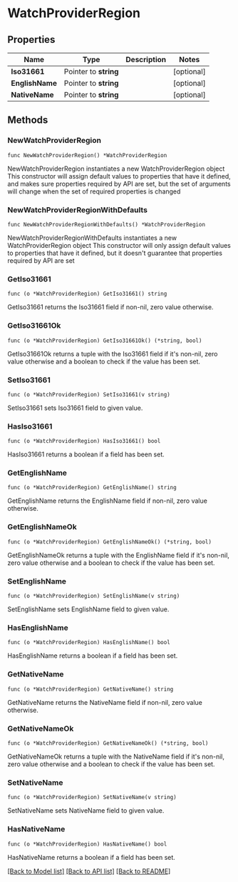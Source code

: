 # WatchProviderRegion

## Properties

Name | Type | Description | Notes
------------ | ------------- | ------------- | -------------
**Iso31661** | Pointer to **string** |  | [optional] 
**EnglishName** | Pointer to **string** |  | [optional] 
**NativeName** | Pointer to **string** |  | [optional] 

## Methods

### NewWatchProviderRegion

`func NewWatchProviderRegion() *WatchProviderRegion`

NewWatchProviderRegion instantiates a new WatchProviderRegion object
This constructor will assign default values to properties that have it defined,
and makes sure properties required by API are set, but the set of arguments
will change when the set of required properties is changed

### NewWatchProviderRegionWithDefaults

`func NewWatchProviderRegionWithDefaults() *WatchProviderRegion`

NewWatchProviderRegionWithDefaults instantiates a new WatchProviderRegion object
This constructor will only assign default values to properties that have it defined,
but it doesn't guarantee that properties required by API are set

### GetIso31661

`func (o *WatchProviderRegion) GetIso31661() string`

GetIso31661 returns the Iso31661 field if non-nil, zero value otherwise.

### GetIso31661Ok

`func (o *WatchProviderRegion) GetIso31661Ok() (*string, bool)`

GetIso31661Ok returns a tuple with the Iso31661 field if it's non-nil, zero value otherwise
and a boolean to check if the value has been set.

### SetIso31661

`func (o *WatchProviderRegion) SetIso31661(v string)`

SetIso31661 sets Iso31661 field to given value.

### HasIso31661

`func (o *WatchProviderRegion) HasIso31661() bool`

HasIso31661 returns a boolean if a field has been set.

### GetEnglishName

`func (o *WatchProviderRegion) GetEnglishName() string`

GetEnglishName returns the EnglishName field if non-nil, zero value otherwise.

### GetEnglishNameOk

`func (o *WatchProviderRegion) GetEnglishNameOk() (*string, bool)`

GetEnglishNameOk returns a tuple with the EnglishName field if it's non-nil, zero value otherwise
and a boolean to check if the value has been set.

### SetEnglishName

`func (o *WatchProviderRegion) SetEnglishName(v string)`

SetEnglishName sets EnglishName field to given value.

### HasEnglishName

`func (o *WatchProviderRegion) HasEnglishName() bool`

HasEnglishName returns a boolean if a field has been set.

### GetNativeName

`func (o *WatchProviderRegion) GetNativeName() string`

GetNativeName returns the NativeName field if non-nil, zero value otherwise.

### GetNativeNameOk

`func (o *WatchProviderRegion) GetNativeNameOk() (*string, bool)`

GetNativeNameOk returns a tuple with the NativeName field if it's non-nil, zero value otherwise
and a boolean to check if the value has been set.

### SetNativeName

`func (o *WatchProviderRegion) SetNativeName(v string)`

SetNativeName sets NativeName field to given value.

### HasNativeName

`func (o *WatchProviderRegion) HasNativeName() bool`

HasNativeName returns a boolean if a field has been set.


[[Back to Model list]](../README.md#documentation-for-models) [[Back to API list]](../README.md#documentation-for-api-endpoints) [[Back to README]](../README.md)


